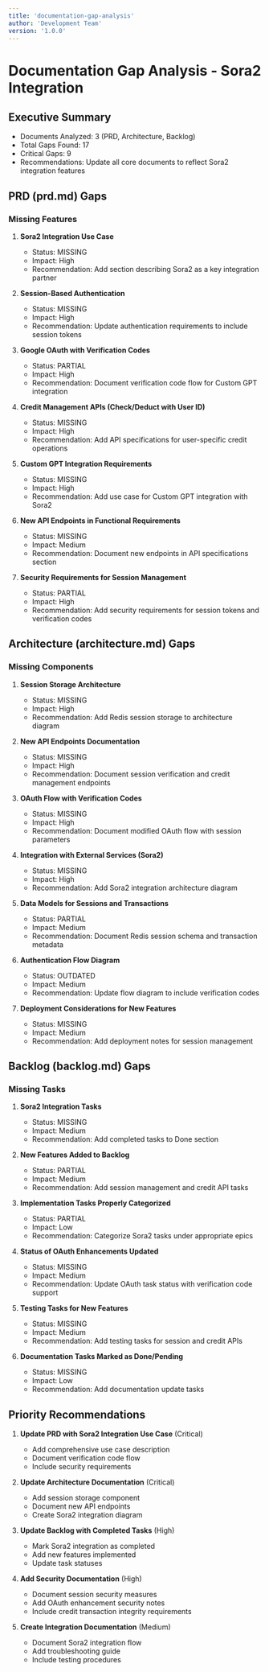 ```yaml
---
title: 'documentation-gap-analysis'
author: 'Development Team'
version: '1.0.0'
---
```


# Documentation Gap Analysis - Sora2 Integration

## Executive Summary

- Documents Analyzed: 3 (PRD, Architecture, Backlog)
- Total Gaps Found: 17
- Critical Gaps: 9
- Recommendations: Update all core documents to reflect Sora2 integration features

## PRD (prd.md) Gaps

### Missing Features

1. **Sora2 Integration Use Case**
   - Status: MISSING
   - Impact: High
   - Recommendation: Add section describing Sora2 as a key integration partner

2. **Session-Based Authentication**
   - Status: MISSING
   - Impact: High
   - Recommendation: Update authentication requirements to include session tokens

3. **Google OAuth with Verification Codes**
   - Status: PARTIAL
   - Impact: High
   - Recommendation: Document verification code flow for Custom GPT integration

4. **Credit Management APIs (Check/Deduct with User ID)**
   - Status: MISSING
   - Impact: High
   - Recommendation: Add API specifications for user-specific credit operations

5. **Custom GPT Integration Requirements**
   - Status: MISSING
   - Impact: High
   - Recommendation: Add use case for Custom GPT integration with Sora2

6. **New API Endpoints in Functional Requirements**
   - Status: MISSING
   - Impact: Medium
   - Recommendation: Document new endpoints in API specifications section

7. **Security Requirements for Session Management**
   - Status: PARTIAL
   - Impact: High
   - Recommendation: Add security requirements for session tokens and verification codes

## Architecture (architecture.md) Gaps

### Missing Components

1. **Session Storage Architecture**
   - Status: MISSING
   - Impact: High
   - Recommendation: Add Redis session storage to architecture diagram

2. **New API Endpoints Documentation**
   - Status: MISSING
   - Impact: High
   - Recommendation: Document session verification and credit management endpoints

3. **OAuth Flow with Verification Codes**
   - Status: MISSING
   - Impact: High
   - Recommendation: Document modified OAuth flow with session parameters

4. **Integration with External Services (Sora2)**
   - Status: MISSING
   - Impact: High
   - Recommendation: Add Sora2 integration architecture diagram

5. **Data Models for Sessions and Transactions**
   - Status: PARTIAL
   - Impact: Medium
   - Recommendation: Document Redis session schema and transaction metadata

6. **Authentication Flow Diagram**
   - Status: OUTDATED
   - Impact: Medium
   - Recommendation: Update flow diagram to include verification codes

7. **Deployment Considerations for New Features**
   - Status: MISSING
   - Impact: Medium
   - Recommendation: Add deployment notes for session management

## Backlog (backlog.md) Gaps

### Missing Tasks

1. **Sora2 Integration Tasks**
   - Status: MISSING
   - Impact: Medium
   - Recommendation: Add completed tasks to Done section

2. **New Features Added to Backlog**
   - Status: PARTIAL
   - Impact: Medium
   - Recommendation: Add session management and credit API tasks

3. **Implementation Tasks Properly Categorized**
   - Status: PARTIAL
   - Impact: Low
   - Recommendation: Categorize Sora2 tasks under appropriate epics

4. **Status of OAuth Enhancements Updated**
   - Status: MISSING
   - Impact: Medium
   - Recommendation: Update OAuth task status with verification code support

5. **Testing Tasks for New Features**
   - Status: MISSING
   - Impact: Medium
   - Recommendation: Add testing tasks for session and credit APIs

6. **Documentation Tasks Marked as Done/Pending**
   - Status: MISSING
   - Impact: Low
   - Recommendation: Add documentation update tasks

## Priority Recommendations

1. **Update PRD with Sora2 Integration Use Case** (Critical)
   - Add comprehensive use case description
   - Document verification code flow
   - Include security requirements

2. **Update Architecture Documentation** (Critical)
   - Add session storage component
   - Document new API endpoints
   - Create Sora2 integration diagram

3. **Update Backlog with Completed Tasks** (High)
   - Mark Sora2 integration as completed
   - Add new features implemented
   - Update task statuses

4. **Add Security Documentation** (High)
   - Document session security measures
   - Add OAuth enhancement security notes
   - Include credit transaction integrity requirements

5. **Create Integration Documentation** (Medium)
   - Document Sora2 integration flow
   - Add troubleshooting guide
   - Include testing procedures
